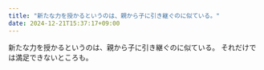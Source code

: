 ```yaml
---
title: "新たな力を授かるというのは、親から子に引き継ぐのに似ている。"
date: 2024-12-21T15:37:17+09:00
---
```

新たな力を授かるというのは、親から子に引き継ぐのに似ている。
それだけでは満足できないところも。
